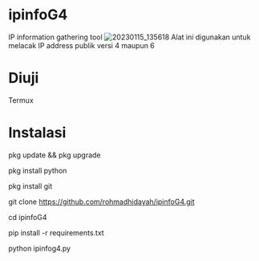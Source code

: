 # ipinfoG4
IP information gathering tool
![20230115_135618](https://user-images.githubusercontent.com/96038323/212528054-a702a2f9-5ac4-4786-8292-e5f7889ce40e.jpg)
Alat ini digunakan untuk melacak IP address publik versi 4 maupun 6

# Diuji
Termux

# Instalasi
pkg update && pkg upgrade

pkg install python

pkg install git

git clone https://github.com/rohmadhidayah/ipinfoG4.git

cd ipinfoG4

pip install -r requirements.txt

python ipinfog4.py
